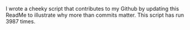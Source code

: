 I wrote a cheeky script that contributes to my Github by updating this ReadMe to illustrate why more than commits matter. This script has run 3987 times.